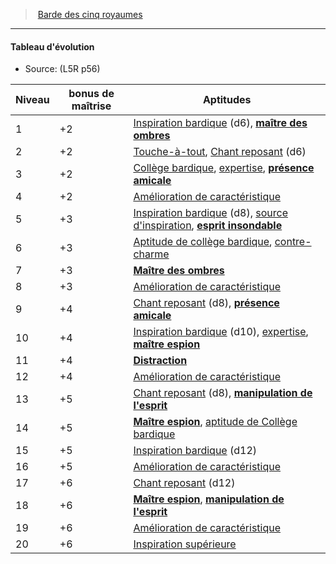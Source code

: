 ﻿---
!Generic
Id: l5r_bard_hd.md#tableau-dévolution
ParentLink: l5r_bard_hd.md#barde-des-cinq-royaumes
Name: Tableau d'évolution
ParentName: Barde des cinq royaumes
NameLevel: 4
Source: (L5R p56)
Attributes: {}
---
> [Barde des cinq royaumes](hd_l5r_bard.md)

---

#### Tableau d'évolution

- Source: (L5R p56)

|Niveau|bonus de maîtrise|Aptitudes|
|---|---|---|
|1|+2|[Inspiration bardique](hd_bard_inspiration_bardique.md) (d6), **[maître des ombres](hd_l5r_bard_maitre_des_ombres.md)**|
|2|+2|[Touche-à-tout](hd_bard_touche_a_tout.md), [Chant reposant](hd_bard_chant_reposant.md) (d6)|
|3|+2|[Collège bardique](hd_bard_college_bardique.md), [expertise](hd_bard_expertise.md), **[présence amicale](hd_l5r_bard_presence_amicale.md)**|
|4|+2|[Amélioration de caractéristique](hd_bard_amelioration_de_caracteristiques.md)|
|5|+3|[Inspiration bardique](hd_bard_inspiration_bardique.md) (d8), [source d'inspiration](hd_bard_source_dinspiration.md), **[esprit insondable](hd_l5r_bard_esprit_insondable.md)**|
|6|+3|[Aptitude de collège bardique](hd_bard_college_bardique.md), [contre-charme](hd_bard_contre_charme.md)|
|7|+3|**[Maître des ombres](hd_l5r_bard_maitre_des_ombres.md)**|
|8|+3|[Amélioration de caractéristique](hd_bard_amelioration_de_caracteristiques.md)|
|9|+4|[Chant reposant](hd_bard_chant_reposant.md) (d8), **[présence amicale](hd_l5r_bard_presence_amicale.md)**|
|10|+4|[Inspiration bardique](hd_bard_inspiration_bardique.md) (d10), [expertise](hd_bard_expertise.md), **[maître espion](hd_l5r_bard_maitre_espion.md)**|
|11|+4|**[Distraction](hd_l5r_bard_distraction.md)**|
|12|+4|[Amélioration de caractéristique](hd_bard_amelioration_de_caracteristiques.md)|
|13|+5|[Chant reposant](hd_bard_chant_reposant.md) (d8), **[manipulation de l'esprit](hd_l5r_bard_manipulation_de_lesprit.md)**|
|14|+5|**[Maître espion](hd_l5r_bard_maitre_espion.md)**, [aptitude de Collège bardique](hd_bard_college_bardique.md)|
|15|+5|[Inspiration bardique](hd_bard_inspiration_bardique.md) (d12)|
|16|+5|[Amélioration de caractéristique](hd_bard_amelioration_de_caracteristiques.md)|
|17|+6|[Chant reposant](hd_bard_chant_reposant.md) (d12)|
|18|+6|**[Maître espion](hd_l5r_bard_maitre_espion.md)**, **[manipulation de l'esprit](hd_l5r_bard_manipulation_de_lesprit.md)**|
|19|+6|[Amélioration de caractéristique](hd_bard_amelioration_de_caracteristiques.md)|
|20|+6|[Inspiration supérieure](hd_bard_inspiration_superieure.md)|

